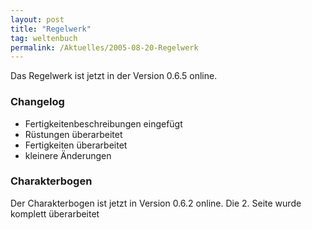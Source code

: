 ```yaml
---
layout: post
title: "Regelwerk"
tag: weltenbuch
permalink: /Aktuelles/2005-08-20-Regelwerk
---
```


Das Regelwerk ist jetzt in der Version 0.6.5 online.

### Changelog

- Fertigkeitenbeschreibungen eingefügt
- Rüstungen überarbeitet
- Fertigkeiten überarbeitet
- kleinere Änderungen

### Charakterbogen

Der Charakterbogen ist jetzt in Version 0.6.2 online. Die 2. Seite wurde komplett überarbeitet


